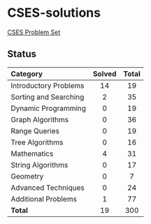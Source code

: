 # CSES-solutions
[CSES Problem Set](https://cses.fi/problemset/list/)


## Status

| Category | Solved | Total |
|:----|:---:|:---:|
| Introductory Problems |  14 |  19 |
| Sorting and Searching |   2 |  35 |
| Dynamic Programming   |   0 |  19 |
| Graph Algorithms      |   0 |  36 |
| Range Queries         |   0 |  19 |
| Tree Algorithms       |   0 |  16 |
| Mathematics           |   4 |  31 |
| String Algorithms     |   0 |  17 |
| Geometry              |   0 |   7 |
| Advanced Techniques   |   0 |  24 |
| Additional Problems   |   1 |  77 |
| **Total**             |  19 | 300 |
